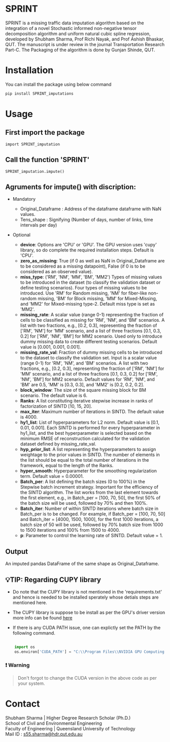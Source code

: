 # SPRINT

SPRINT is a missing traffic data imputation algorithm based on the integration of a novel Stochastic informed non-negative tensor decomposition algorithm and uniform natural cubic spline regression, developed by Shubham Sharma, Prof Richi Nayak, and Prof Ashish Bhaskar, QUT. The manuscript is under review in the journal Transportation Research Part-C. The Packaging of the algorithm is done by Gunjan Shinde, QUT.

# Installation

You can install the package using below command 


```bash
pip install SPRINT_imputations

```

# Usage 

## First import the package 

```{python}
import SPRINT_imputation
```
## Call the function 'SPRINT'

```{python}
SPRINT_imputation.impute()
```
## Agruments for impute() with discription:




- Mandatory
    - Original_Dataframe : Address of the dataframe dataframe with NaN values.
    - Tens_shape : Signifying (Number of days, number of links, time intervals per day)

- Optional
    - **device**: Options are 'CPU' or 'GPU'. The GPU version uses 'cupy' library, so do complete the required installation steps. Default is 'CPU'.
    - **zero_as_missing**: True (if 0 as well as NaN in Original_Dataframe are to be considered as a missing datapoint), False (if 0 is to be considered as an observed value).
    - **miss_type**: ('RM', 'NM', 'MM', 'BM', 'MM2') Types of missing values to be introduced in the dataset (to classify the validation dataset or define testing scenarios). Four types of missing values to be introduced. Use 'RM' for Random missing, 'NM' for fiber-like non-random missing, 'BM' for Block missing, 'MM' for Mixed-Missing, and 'MM2' for Mixed-missing type-2. Default miss type is set as 'MM2'.
    - **missing_rate**: A scalar value (range 0-1) representing the fraction of cells to be classified as missing for 'RM', 'NM', and 'BM' scenarios. A list with two fractions, e.g., [0.2, 0.3], representing the fraction of ['RM', 'NM'] for 'MM' scenario, and a list of three fractions [0.1, 0.3, 0.2] for ['RM', 'NM', 'BM'] for MM2 scenario. Used only to introduce dummy missing data to create different testing scenarios. Default value is [0.001, 0.001, 0.001].
    - **missing_rate_val**: Fraction of dummy missing cells to be introduced to the dataset to classify the validation set. Input is a scalar value (range 0-1) for 'RM', 'NM', and 'BM' scenarios. A list with two fractions, e.g., [0.2, 0.3], representing the fraction of ['RM', 'NM'] for 'MM' scenario, and a list of three fractions [0.1, 0.3, 0.2] for ['RM', 'NM', 'BM'] for MM2 scenario. Default values for 'RM', 'NM', and 'BM' are 0.5, 'MM' is [0.3, 0.3], and 'MM2' is [0.2, 0.2, 0.2].
    - **block_window**: The size of the square missing block for BM scenario. The default value is 6.
    - **Ranks**: A list constituting iterative stepwise increase in ranks of factorization of SINTD [10, 15, 20].
    - **max_iter**: Maximum number of iterations in SINTD. The default value is 4000.
    - **hy1_list**: List of hyperparameters for L2 norm. Default value is [0.1, 0.01, 0.001]. Each SINTD is performed for every hyperparameter in hy1_list, and the best hyperparameter is selected based on the minimum RMSE of reconstruction calculated for the validation dataset defined by missing_rate_val.
    - **hyp_prior_list**: A list representing the hyperparameters to assign weightage to the prior values in SINTD. The number of elements in the list should be equal to the total number of iterations in the framework, equal to the length of the Ranks.
    - **hyper_smooth**: Hyperparameter for the smoothing regularization term. Default value = 0.00001.
    - **Batch_per**: A list defining the batch sizes (0 to 100%) in the Stepwise batch increment strategy. Important for the efficiency of the SINTD algorithm. The list works from the last element towards the first element, e.g., in Batch_per = [100, 70, 50], the first 50% of the batch size will be used, followed by 70% and then 100%.
    - **Batch_iter**: Number of within SINTD iterations where batch size in Batch_per is to be changed. For example, if Batch_per = [100, 70, 50] and Batch_iter = [4000, 1500, 1000], for the first 1000 iterations, a batch size of 50 will be used, followed by 70% batch size from 1000 to 1500 iterations and 100% from 1500 to 4000.
    - **p**: Parameter to control the learning rate of SINTD. Default value = 1.
 
## Output
An imputed pandas DataFrame of the same shape as Original_Dataframe.

## :bulb:TIP: Regarding CUPY library 

- Do note that the CUPY library is not mentioned in the 'requirements.txt' and hence is needed to be installed sperately whose detials steps are mentioned here.

- The CUPY library is suppose to be install as per the GPU's driver version more info can be found [here](https://docs.cupy.dev/en/stable/install.html)
    
- If  there is any CUDA PATH issue, one can explictly set the PATH by the following command.
```python
    
    import os 
    os.environ['CUDA_PATH'] = "C:\\Program Files\\NVIDIA GPU Computing Toolkit\\CUDA\\v11.7"
```
### :heavy_exclamation_mark: Warning
> Don't forgot to change the CUDA version in the above code as per your system.

# Contact

Shubham Sharma | Higher Degree Research Scholar (Ph.D.)\
School of Civil and Environmental Engineering\
Faculty of Engineering | Queensland University of Technology\
Mail ID : s55.sharma@hdr.qut.edu.au
